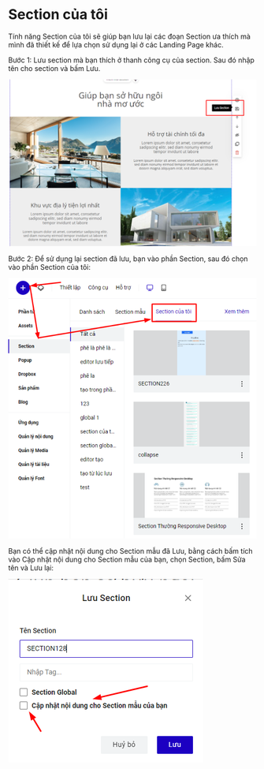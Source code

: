 # Section của tôi

Tính năng Section của tôi sẽ giúp bạn lưu lại các đoạn Section ưa thích mà mình đã thiết kế để lựa chọn sử dụng lại ở các Landing Page khác. &#x20;

Bước 1: Lưu section mà bạn thích ở thanh công cụ của section. Sau đó nhập tên cho section và bấm Lưu.&#x20;

![](<../../.gitbook/assets/image (593).png>)

Bước 2:  Để sử dụng lại section đã lưu, bạn vào phần Section, sau đó chọn vào phần Section của tôi:

![](<../../.gitbook/assets/image (444).png>)

Bạn có thể cập nhật nội dung cho Section mẫu đã Lưu, bằng cách bấm tích vào Cập nhật nội dung cho Section mẫu của bạn, chọn Section, bấm Sửa tên và Lưu lại:&#x20;

![](<../../.gitbook/assets/image (1035).png>)

